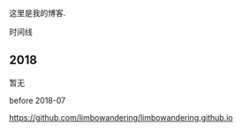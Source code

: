 这里是我的博客.

时间线

## 2018

暂无

before 2018-07

https://github.com/limbowandering/limbowandering.github.io

